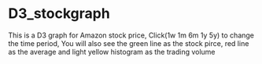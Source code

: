# D3_stockgraph
This is a D3 graph for Amazon stock price, 
Click(1w 1m 6m 1y 5y) to change the time period,
You will also see the green line as the stock pirce, red line as the average and light yellow histogram as the trading volume
